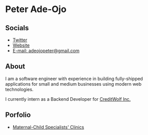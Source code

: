 # Peter Ade-Ojo

## Socials
- [Twitter](https://twitter.com/_peterstpatrick)
- [Website](https://peteradeojo.vercel.app)
- [E-mail: adeojopeter@gmail.com](mailto:adeojopeter@gmail.com)

## About
I am a software engineer with experience in building fully-shipped applications for small and medium businesses using modern web technologies.

I currently intern as a Backend Developer for [CreditWolf Inc.](https://creditwolfinc.com)

## Porfolio
  - [Maternal-Child Specialists' Clinics](https://maternalchildhosp.com)
